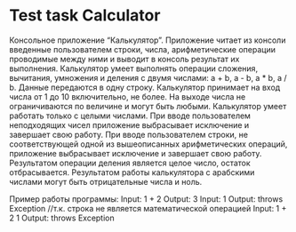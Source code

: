 # Test task Calculator
 Консольное приложение “Калькулятор”. Приложение читает из консоли введенные пользователем строки, числа, арифметические операции проводимые между ними и выводит в консоль результат их выполнения.
Калькулятор умеет выполнять операции сложения, вычитания, умножения и деления с двумя числами: a + b, a - b, a * b, a / b. Данные передаются в одну строку.
Калькулятор принимает на вход числа от 1 до 10 включительно, не более. На выходе числа не ограничиваются по величине и могут быть любыми.
Калькулятор умеет работать только с целыми числами.
При вводе пользователем неподходящих чисел приложение выбрасывает исключение и завершает свою работу.
При вводе пользователем строки, не соответствующей одной из вышеописанных арифметических операций, приложение выбрасывает исключение и завершает свою работу.
Результатом операции деления является целое число, остаток отбрасывается. 
Результатом работы калькулятора с арабскими числами могут быть отрицательные числа и ноль.


Пример работы программы:
Input:
1 + 2
Output:
3
Input:
1
Output:
throws Exception //т.к. строка не является математической операцией
Input:
1 + 2 1
Output:
throws Exception 
